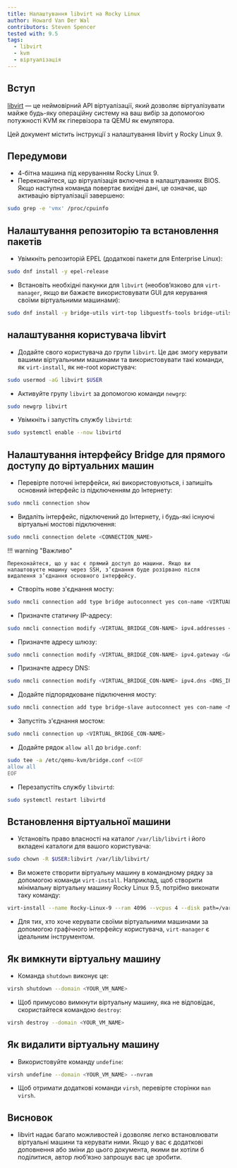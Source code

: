```yaml
---
title: Налаштування libvirt на Rocky Linux
author: Howard Van Der Wal
contributors: Steven Spencer
tested with: 9.5
tags:
  - libvirt
  - kvm
  - віртуалізація
---
```


## Вступ

[libvirt](https://libvirt.org/) — це неймовірний API віртуалізації, який дозволяє віртуалізувати майже будь-яку операційну систему на ваш вибір за допомогою потужності KVM як гіпервізора та QEMU як емулятора.

Цей документ містить інструкції з налаштування libvirt у Rocky Linux 9.

## Передумови

- 4-бітна машина під керуванням Rocky Linux 9.
- Переконайтеся, що віртуалізація включена в налаштуваннях BIOS. Якщо наступна команда повертає вихідні дані, це означає, що активацію віртуалізації завершено:

```bash
sudo grep -e 'vmx' /proc/cpuinfo
```

## Налаштування репозиторію та встановлення пакетів

- Увімкніть репозиторій EPEL (додаткові пакети для Enterprise Linux):

```bash
sudo dnf install -y epel-release
```

- Встановіть необхідні пакунки для `libvirt` (необов’язково для `virt-manager`, якщо ви бажаєте використовувати GUI для керування своїми віртуальними машинами):

```bash
sudo dnf install -y bridge-utils virt-top libguestfs-tools bridge-utils virt-viewer qemu-kvm libvirt virt-manager virt-install
```

## налаштування користувача libvirt

- Додайте свого користувача до групи `libvirt`. Це дає змогу керувати вашими віртуальними машинами та використовувати такі команди, як `virt-install`, як не-root користувач:

```bash
sudo usermod -aG libvirt $USER
```

- Активуйте групу `libvirt` за допомогою команди `newgrp`:

```bash
sudo newgrp libvirt
```

- Увімкніть і запустіть службу `libvirtd`:

```bash
sudo systemctl enable --now libvirtd
```

## Налаштування інтерфейсу Bridge для прямого доступу до віртуальних машин

- Перевірте поточні інтерфейси, які використовуються, і запишіть основний інтерфейс із підключенням до Інтернету:

```bash
sudo nmcli connection show
```

- Видаліть інтерфейс, підключений до Інтернету, і будь-які існуючі віртуальні мостові підключення:

```bash
sudo nmcli connection delete <CONNECTION_NAME>
```

!!! warning "Важливо"

```
Переконайтеся, що у вас є прямий доступ до машини. Якщо ви налаштовуєте машину через SSH, з’єднання буде розірвано після видалення з’єднання основного інтерфейсу.
```

- Створіть нове з'єднання мосту:

```bash
sudo nmcli connection add type bridge autoconnect yes con-name <VIRTUAL_BRIDGE_CON-NAME> ifname <VIRTUAL_BRIDGE_IFNAME>
```

- Призначте статичну IP-адресу:

```bash
sudo nmcli connection modify <VIRTUAL_BRIDGE_CON-NAME> ipv4.addresses <STATIC_IP/SUBNET_MASK> ipv4.method manual
```

- Призначте адресу шлюзу:

```bash
sudo nmcli connection modify <VIRTUAL_BRIDGE_CON-NAME> ipv4.gateway <GATEWAY_IP>
```

- Призначте адресу DNS:

```bash
sudo nmcli connection modify <VIRTUAL_BRIDGE_CON-NAME> ipv4.dns <DNS_IP>
```

- Додайте підпорядковане підключення мосту:

```bash
sudo nmcli connection add type bridge-slave autoconnect yes con-name <MAIN_INTERFACE_WITH_INTERNET_ACCESS_CON-NAME> ifname <MAIN_INTERFACE_WITH_INTERNET_ACCESS_IFNAME> master <VIRTUAL_BRIDGE_CON-NAME>
```

- Запустіть з'єднання мостом:

```bash
sudo nmcli connection up <VIRTUAL_BRIDGE_CON-NAME>
```

- Додайте рядок `allow all` до `bridge.conf`:

```bash
sudo tee -a /etc/qemu-kvm/bridge.conf <<EOF
allow all
EOF
```

- Перезапустіть службу `libvirtd`:

```bash
sudo systemctl restart libvirtd
```

## Встановлення віртуальної машини

- Установіть право власності на каталог `/var/lib/libvirt` і його вкладені каталоги для вашого користувача:

```bash
sudo chown -R $USER:libvirt /var/lib/libvirt/
```

- Ви можете створити віртуальну машину в командному рядку за допомогою команди `virt-install`. Наприклад, щоб створити мінімальну віртуальну машину Rocky Linux 9.5, потрібно виконати таку команду:

```bash
virt-install --name Rocky-Linux-9 --ram 4096 --vcpus 4 --disk path=/var/lib/libvirt/images/rocky-linux-9.img,size=20 --os-variant rocky9 --network bridge=virbr0,model=virtio --graphics none --console pty,target_type=serial --extra-args 'console=ttyS0,115200n8' --location ~/isos/Rocky-9.5-x86_64-minimal.iso
```

- Для тих, хто хоче керувати своїми віртуальними машинами за допомогою графічного інтерфейсу користувача, `virt-manager` є ідеальним інструментом.

## Як вимкнути віртуальну машину

- Команда `shutdown` виконує це:

```bash
virsh shutdown --domain <YOUR_VM_NAME>
```

- Щоб примусово вимкнути віртуальну машину, яка не відповідає, скористайтеся командою `destroy`:

```bash
virsh destroy --domain <YOUR_VM_NAME>
```

## Як видалити віртуальну машину

- Використовуйте команду `undefine`:

```bash
virsh undefine --domain <YOUR_VM_NAME> --nvram
```

- Щоб отримати додаткові команди `virsh`, перевірте сторінки `man` `virsh`.

## Висновок

- libvirt надає багато можливостей і дозволяє легко встановлювати віртуальні машини та керувати ними. Якщо у вас є додаткові доповнення або зміни до цього документа, якими ви хотіли б поділитися, автор люб’язно запрошує вас це зробити.
